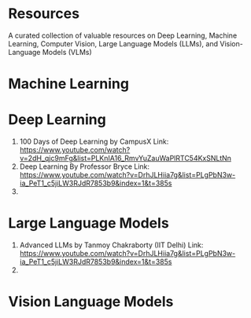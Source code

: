 # Resources
A curated collection of valuable resources on Deep Learning, Machine Learning, Computer Vision, Large Language Models (LLMs), and Vision-Language Models (VLMs)

# Machine Learning

# Deep Learning
1. 100 Days of Deep Learning by CampusX
   Link: https://www.youtube.com/watch?v=2dH_qjc9mFg&list=PLKnIA16_RmvYuZauWaPlRTC54KxSNLtNn
2. Deep Learning By Professor Bryce
   Link: https://www.youtube.com/watch?v=DrhJLHiia7g&list=PLgPbN3w-ia_PeT1_c5jiLW3RJdR7853b9&index=1&t=385s
3. 

# Large Language Models
1. Advanced LLMs by Tanmoy Chakraborty (IIT Delhi)
   Link: https://www.youtube.com/watch?v=DrhJLHiia7g&list=PLgPbN3w-ia_PeT1_c5jiLW3RJdR7853b9&index=1&t=385s
2. 

# Vision Language Models
